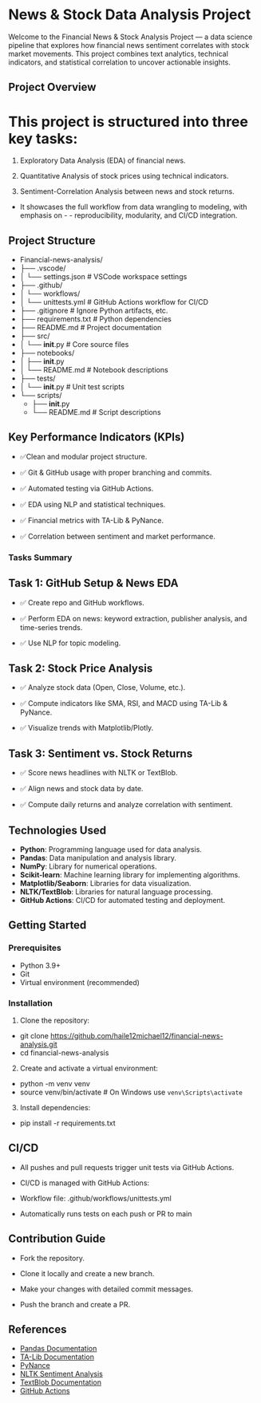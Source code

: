 # News & Stock Data Analysis Project
Welcome to the Financial News & Stock Analysis Project — a data science pipeline that explores how financial news sentiment correlates with stock market movements. This project combines text analytics, technical indicators, and statistical correlation to uncover actionable insights.
## Project Overview 
# This project is structured into three key tasks:

 1. Exploratory Data Analysis (EDA) of financial news.

 2. Quantitative Analysis of stock prices using technical indicators.

 3. Sentiment-Correlation Analysis between news and stock returns.

 - It showcases the full workflow from data wrangling to modeling, with emphasis on - - reproducibility, modularity, and CI/CD integration.
## Project Structure

- Financial-news-analysis/
- ├── .vscode/
- │   └── settings.json              # VSCode workspace settings
- ├── .github/
- │   └── workflows/
- │       └── unittests.yml         # GitHub Actions workflow for CI/CD
- ├── .gitignore                    # Ignore Python artifacts, etc.
- ├── requirements.txt              # Python dependencies
- ├── README.md                     # Project documentation
- ├── src/
- │   └── __init__.py               # Core source files
- ├── notebooks/
- │   ├── __init__.py
- │   └── README.md                 # Notebook descriptions
- ├── tests/
- │   └── __init__.py               # Unit test scripts
- └── scripts/
    - ├── __init__.py
    - └── README.md                 # Script descriptions

## Key Performance Indicators (KPIs)

- ✅Clean and modular project structure.

- ✅ Git & GitHub usage with proper branching and commits.

- ✅ Automated testing via GitHub Actions.

- ✅ EDA using NLP and statistical techniques.

- ✅ Financial metrics with TA-Lib & PyNance.

- ✅ Correlation between sentiment and market performance.
###  Tasks Summary
## **Task 1: GitHub Setup & News EDA**
- ✅ Create repo and GitHub workflows.

- ✅ Perform EDA on news: keyword extraction, publisher analysis, and time-series trends.

- ✅ Use NLP for topic modeling.

## **Task 2: Stock Price Analysis**
- ✅ Analyze stock data (Open, Close, Volume, etc.).

- ✅ Compute indicators like SMA, RSI, and MACD using TA-Lib & PyNance.

- ✅ Visualize trends with Matplotlib/Plotly.

## **Task 3: Sentiment vs. Stock Returns**
- ✅ Score news headlines with NLTK or TextBlob.

- ✅ Align news and stock data by date.

- ✅ Compute daily returns and analyze correlation with sentiment.

## Technologies Used

- **Python**: Programming language used for data analysis.
- **Pandas**: Data manipulation and analysis library.
- **NumPy**: Library for numerical operations.
- **Scikit-learn**: Machine learning library for implementing algorithms.
- **Matplotlib/Seaborn**: Libraries for data visualization.
- **NLTK/TextBlob**: Libraries for natural language processing.
- **GitHub Actions**: CI/CD for automated testing and deployment.
## Getting Started

### Prerequisites

- Python 3.9+
- Git
- Virtual environment (recommended)

### Installation

1. Clone the repository:

- git clone https://github.com/haile12michael12/financial-news-analysis.git
- cd financial-news-analysis

2. Create and activate a virtual environment:
- python -m venv venv
- source venv/bin/activate  # On Windows use `venv\Scripts\activate`
3. Install dependencies:
 - pip install -r requirements.txt


## CI/CD
- All pushes and pull requests trigger unit tests via GitHub Actions.
- CI/CD is managed with GitHub Actions:

- Workflow file: .github/workflows/unittests.yml

- Automatically runs tests on each push or PR to main


## Contribution Guide
- Fork the repository.

- Clone it locally and create a new branch.

- Make your changes with detailed commit messages.

- Push the branch and create a PR.

## References

- [Pandas Documentation](https://pandas.pydata.org/docs/)
- [TA-Lib Documentation](https://mrjbq7.github.io/ta-lib/)
- [PyNance](https://github.com/saulpw/pyNance)
- [NLTK Sentiment Analysis](https://www.nltk.org/howto/sentiment.html)
- [TextBlob Documentation](https://textblob.readthedocs.io/en/dev/)
- [GitHub Actions](https://docs.github.com/en/actions)